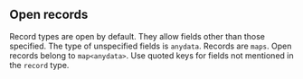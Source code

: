 ## Open records

Record types are open by default. They allow fields other than those specified. The type of unspecified fields is `anydata`. Records are `maps`. Open records belong to `map<anydata>`. Use quoted keys for fields not mentioned in the `record` type.